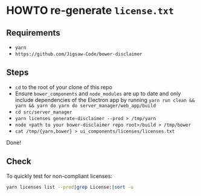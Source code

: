 # HOWTO re-generate `license.txt`

## Requirements

* `yarn`
* `https://github.com/Jigsaw-Code/bower-disclaimer`

## Steps

* `cd` to the root of your clone of this repo
* Ensure `bower_components` and `node_modules` are up to date and only include dependencies of the Electron app by running `yarn run clean && yarn && yarn do yarn do server_manager/web_app/build`
* `cd src/server_manager`
* `yarn licenses generate-disclaimer --prod > /tmp/yarn`
* `node <path to your bower-disclaimer repo root>/build > /tmp/bower`
* `cat /tmp/{yarn,bower} > ui_components/licenses/licenses.txt`

Done!

## Check

To quickly test for non-compliant licenses:

```bash
yarn licenses list --prod|grep License:|sort -u
```
